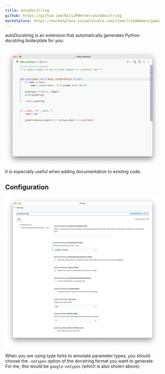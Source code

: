 ```yaml
---
title: autoDocstring
github: https://github.com/NilsJPWerner/autoDocstring
marketplace: https://marketplace.visualstudio.com/items?itemName=njpwerner.autodocstring
---
```


autoDocstring is an extension that automatically generates Python docstring boilerplate for you:

![preview](34%20autoDocstring_example.gif)

It is especially useful when adding documentation to existing code.

## Configuration

![autoDocstring config options](34%20autoDocstring_config.png)

When you are using type hints to annotate parameter types, you should choose the `-notypes` option of the docstring format you want to generate. For me, this would be `google-notypes` (which is also shown above).

